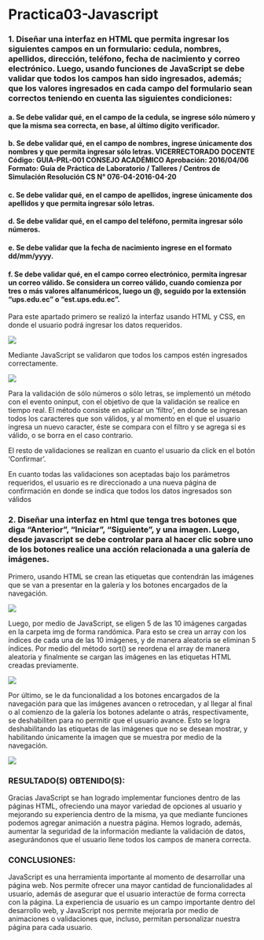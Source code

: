 # Practica03-Javascript

### 1.	Diseñar una interfaz en HTML que permita ingresar los siguientes campos en un formulario: cedula, nombres, apellidos, dirección, teléfono, fecha de nacimiento y correo electrónico. Luego, usando funciones de JavaScript se debe validar que todos los campos han sido ingresados, además; que los valores ingresados en cada campo del formulario sean correctos teniendo en cuenta las siguientes condiciones: 
#### a.	Se debe validar qué, en el campo de la cedula, se ingrese sólo número y que la misma sea correcta, en base, al último dígito verificador.
#### b.	Se debe validar qué, en el campo de nombres, ingrese únicamente dos nombres y que permita ingresar sólo letras. VICERRECTORADO DOCENTE Código: GUIA-PRL-001 CONSEJO ACADÉMICO Aprobación: 2016/04/06 Formato: Guía de Práctica de Laboratorio / Talleres / Centros de Simulación Resolución CS N° 076-04-2016-04-20
#### c.	Se debe validar qué, en el campo de apellidos, ingrese únicamente dos apellidos y que permita ingresar sólo letras.
#### d.	Se debe validar qué, en el campo del teléfono, permita ingresar sólo números.
#### e.	Se debe validar que la fecha de nacimiento ingrese en el formato dd/mm/yyyy.
#### f.	Se debe validar qué, en el campo correo electrónico, permita ingresar un correo válido. Se considera un correo válido, cuando comienza por tres o más valores alfanuméricos, luego un @, seguido por la extensión “ups.edu.ec” o “est.ups.edu.ec”.

Para este apartado primero se realizó la interfaz usando HTML y CSS, en donde el usuario podrá ingresar los datos requeridos. 

![](README/1.PNG)

Mediante JavaScript se validaron que todos los campos estén ingresados correctamente.

![](README/2.PNG)

Para la validación de sólo números o sólo letras, se implementó un método con el evento oninput, con el objetivo de que la validación se realice en tiempo real. 
El método consiste en aplicar un ‘filtro’, en donde se ingresan todos los caracteres que son válidos, y al momento en el que el usuario ingresa un nuevo caracter, éste se compara con el filtro y se agrega si es válido, o se borra en el caso contrario.

El resto de validaciones se realizan en cuanto el usuario da click en el botón ‘Confirmar’. 

En cuanto todas las validaciones son aceptadas bajo los parámetros requeridos, el usuario es re direccionado a una nueva página de confirmación en donde se indica que todos los datos ingresados son válidos 

### 2.	Diseñar una interfaz en html que tenga tres botones que diga “Anterior”, “Iniciar”, “Siguiente”, y una imagen. Luego, desde javascript se debe controlar para al hacer clic sobre uno de los botones realice una acción relacionada a una galería de imágenes.

Primero, usando HTML se crean las etiquetas que contendrán las imágenes que se van a presentar en la galería y los botones encargados de la navegación.

![](README/3.PNG)

Luego, por medio de JavaScript, se eligen 5 de las 10 imágenes cargadas en la carpeta img de forma randómica. Para esto se crea un array con los índices de cada una de las 10 imágenes, y de manera aleatoria se eliminan 5 índices. Por medio del método sort() se reordena el array de manera aleatoria y finalmente se cargan las imágenes en las etiquetas HTML creadas previamente.

![](README/4.PNG)

Por último, se le da funcionalidad a los botones encargados de la navegación para que las imágenes avancen o retrocedan, y al llegar al final o al comienzo de la galería los botones adelante o atrás, respectivamente, se deshabiliten para no permitir que el usuario avance. Esto se logra deshabilitando las etiquetas de las imágenes que no se desean mostrar, y habilitando únicamente la imagen que se muestra por medio de la navegación.

![](README/5.PNG)

### RESULTADO(S) OBTENIDO(S):
Gracias JavaScript se han logrado implementar funciones dentro de las páginas HTML, ofreciendo una mayor variedad de opciones al usuario y mejorando su experiencia dentro de la misma, ya que mediante funciones podemos agregar animación a nuestra página. Hemos logrado, además, aumentar la seguridad de la información mediante la validación de datos, asegurándonos que el usuario llene todos los campos de manera correcta. 

### CONCLUSIONES:
JavaScript es una herramienta importante al momento de desarrollar una página web. Nos permite ofrecer una mayor cantidad de funcionalidades al usuario, además de asegurar que el usuario interactúe de forma correcta con la página. La experiencia de usuario es un campo importante dentro del desarrollo web, y JavaScript nos permite mejorarla por medio de animaciones o validaciones que, incluso, permitan personalizar nuestra página para cada usuario.